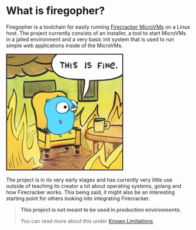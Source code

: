 # What is firegopher?
Firegopher is a toolchain for easily running [Firecracker MicroVMs](https://firecracker-microvm.github.io/) on a Linux host. The project currently consists of an installer, a tool to start MicroVMs in a jailed environment and a very basic init system that is used to run simple web applications inside of the MicroVMs.

![](assets/firegopher-small.jpeg)

The project is in its very early stages and has currently very little use outside of teaching its creator a lot about operating systems, golang and how Firecracker works. This being said, it might also be an interesting starting point for others looking into integrating Firecracker. 

> **This project is not meant to be used in production environments.**
>
> You can read more about this under [Known Limitations](/4-known-limitations/).

